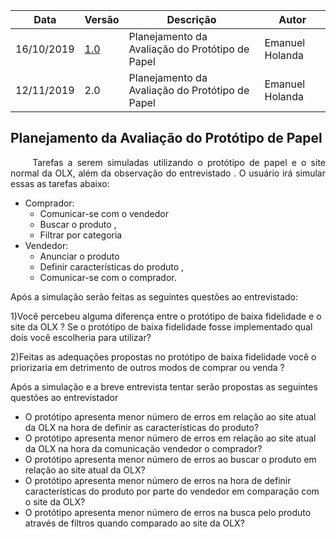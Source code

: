 | Data | Versão | Descrição | Autor |
| --- | --- | --- | --- |
| 16/10/2019 | [1.0](https://github.com/Interacao-Humano-Computador/2019.2-OLX/wiki/Planejamento-da-avalia%C3%A7%C3%A3o-do-Prot%C3%B3tipo-de-Papel-v1) | Planejamento da Avaliação do Protótipo de Papel | Emanuel Holanda |
| 12/11/2019 | 2.0 | Planejamento da Avaliação do Protótipo de Papel | Emanuel Holanda |

## Planejamento da Avaliação do Protótipo de Papel
<p align="justify"> &emsp;&emsp;
Tarefas a serem simuladas utilizando o protótipo de papel e o site normal da OLX, além da observação do entrevistado . O usuário  irá simular essas as tarefas abaixo: 

* Comprador:
  * Comunicar-se com o vendedor 
  * Buscar o produto , 
  * Filtrar por categoria 
* Vendedor:
  * Anunciar o produto 
  * Definir características do produto , 
  * Comunicar-se com o comprador.
      
Após a simulação serão feitas as seguintes questões ao entrevistado:

1)Você percebeu alguma diferença entre o protótipo de baixa fidelidade e o site da OLX ? Se o protótipo de baixa fidelidade  fosse implementado qual dois você escolheria para utilizar? 

2)Feitas as  adequações propostas no protótipo de baixa fidelidade  você  o priorizaria em detrimento  de outros modos de comprar ou venda ?  

Após a simulação e a breve entrevista tentar serão propostas as seguintes questões ao  entrevistador 
* O protótipo apresenta menor  número de erros em relação  ao site  atual da OLX na hora de definir as características do produto?
* O protótipo apresenta menor número de erros em relação  ao site  atual da OLX na hora da comunicação vendedor o comprador?
* O protótipo apresenta menor número de erros ao buscar o produto  em relação ao site atual da OLX?
* O protótipo apresenta menor  número de erros na hora de definir características do produto  por parte do vendedor em comparação com  o site da OLX?
* O protótipo apresenta menor número de erros na busca pelo produto através de filtros quando comparado ao site da OLX?